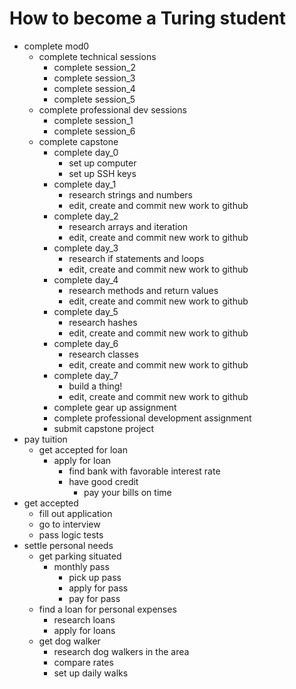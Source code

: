# How to become a Turing student

* complete mod0
  * complete technical sessions
    * complete session_2
    * complete session_3
    * complete session_4
    * complete session_5
  * complete professional dev sessions
    * complete session_1
    * complete session_6
  * complete capstone
     * complete day_0
        * set up computer
        * set up SSH keys
     * complete day_1
        * research strings and numbers
        * edit, create and commit new work to github
     * complete day_2
        * research arrays and iteration
        * edit, create and commit new work to github
     * complete day_3
        * research if statements and loops
        * edit, create and commit new work to github
     * complete day_4
        * research methods and return values
        * edit, create and commit new work to github
     * complete day_5
        * research hashes
        * edit, create and commit new work to github
     * complete day_6
        * research classes
        * edit, create and commit new work to github
     * complete day_7
        * build a thing!
        * edit, create and commit new work to github
     * complete gear up assignment
     * complete professional development assignment
     * submit capstone project
* pay tuition
  * get accepted for loan
    * apply for loan
      * find bank with favorable interest rate
      * have good credit
        * pay your bills on time
* get accepted
  * fill out application
  * go to interview
  * pass logic tests
* settle personal needs
  * get parking situated
    * monthly pass
      * pick up pass
      * apply for pass
      * pay for pass
  * find a loan for personal expenses
    * research loans
    * apply for loans
  * get dog walker
    * research dog walkers in the area
    * compare rates
    * set up daily walks
